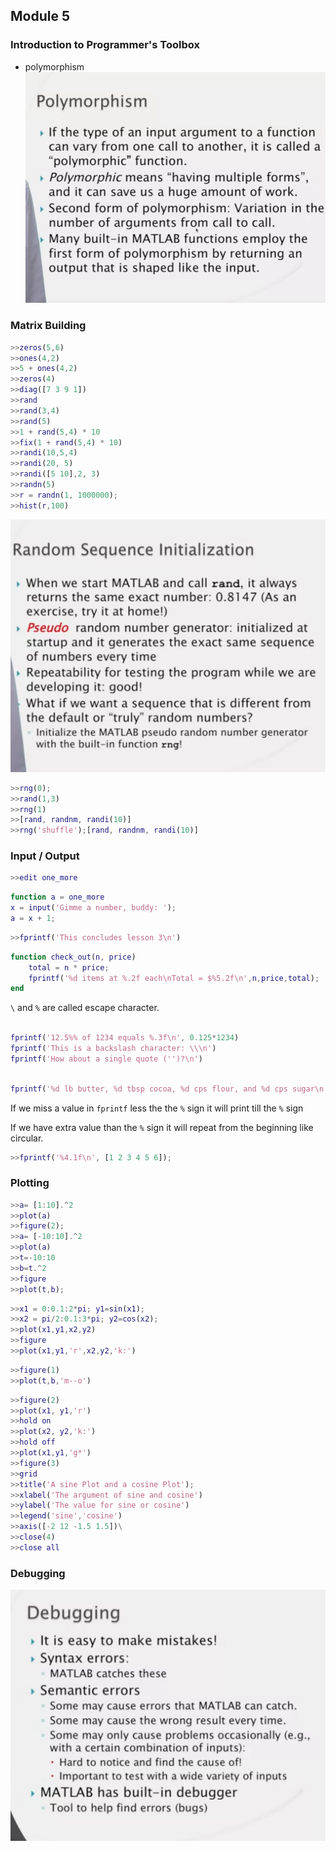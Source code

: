 

















## Module 5

### Introduction to Programmer's Toolbox

- polymorphism
![polymorphism](polymorphism.png)


### Matrix Building

```MATLAB
>>zeros(5,6)
>>ones(4,2)
>>5 + ones(4,2)
>>zeros(4)
>>diag([7 3 9 1])
>>rand
>>rand(3,4)
>>rand(5)
>>1 + rand(5,4) * 10
>>fix(1 + rand(5,4) * 10)
>>randi(10,5,4)
>>randi(20, 5)
>>randi([5 10],2, 3)
>>randn(5)
>>r = randn(1, 1000000);
>>hist(r,100)
```
![random sequence initialization](rsi.png)

```MATLAB
>>rng(0);
>>rand(1,3)
>>rng(1)
>>[rand, randnm, randi(10)]
>>rng('shuffle');[rand, randnm, randi(10)]
```

### Input / Output

```MATLAB
>>edit one_more
```

```MATLAB
function a = one_more
x = input('Gimme a number, buddy: ');
a = x + 1;
```

```MATLAB
>>fprintf('This concludes lesson 3\n')
```

```MATLAB
function check_out(n, price)
    total = n * price;
    fprintf('%d items at %.2f each\nTotal = $%5.2f\n',n,price,total);
end
```

`\` and `%` are called escape character.

```MATLAB

fprintf('12.5%% of 1234 equals %.3f\n', 0.125*1234)
fprintf('This is a backslash character: \\\n')
fprintf('How about a single quote ('')?\n')
```

```MATLAB

fprintf('%d lb butter, %d tbsp cocoa, %d cps flour, and %d cps sugar\n', 1, 8, 4, 4)
```

If we miss a value in `fprintf` less the the `%` sign it will print till the `%` sign

If we have extra value than the `%` sign it will repeat from the beginning like circular.

```MATLAB
>>fprintf('%4.1f\n', [1 2 3 4 5 6]);
```

### Plotting

```MATLAB
>>a= [1:10].^2
>>plot(a)
>>figure(2);
>>a= [-10:10].^2
>>plot(a)
>>t=-10:10
>>b=t.^2
>>figure
>>plot(t,b);
```

```MATLAB
>>x1 = 0:0.1:2*pi; y1=sin(x1);
>>x2 = pi/2:0.1:3*pi; y2=cos(x2);
>>plot(x1,y1,x2,y2)
>>figure
>>plot(x1,y1,'r',x2,y2,'k:')
```

```MATLAB
>>figure(1)
>>plot(t,b,'m--o')
```

```MATLAB
>>figure(2)
>>plot(x1, y1,'r')
>>hold on
>>plot(x2, y2,'k:')
>>hold off
>>plot(x1,y1,'g*')
>>figure(3)
>>grid
>>title('A sine Plot and a cosine Plot');
>>xlabel('The argument of sine and cosine')
>>ylabel('The value for sine or cosine')
>>legend('sine','cosine')
>>axis([-2 12 -1.5 1.5])\
>>close(4)
>>close all
```

### Debugging

![Debugging](debugging.png)